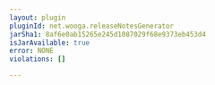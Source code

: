 ```yaml
---
layout: plugin
pluginId: net.wooga.releaseNotesGenerator
jarSha1: 8af6e0ab15265e245d1087029f68e9373eb453d4
isJarAvailable: true
error: NONE
violations: []

---
```


